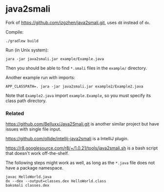 # java2smali

Fork of https://github.com/izgzhen/java2smali.git, uses `d8` instead of `dx`.

Compile:

    ./gradlew build

Run (in Unix system):

    jara -jar java2smali.jar example/Example.java

Then you should be able to find `*.smali` files in the `example/` directory.

Another example run with imports:

    APP_CLASSPATH=. jara -jar java2smali.jar example2/Example2.java

Note that `Example2.java` import `example.Example`, so you must specify its class path directory.

### Related

https://github.com/Belluxx/Java2Smali.git is another similar project but have issues with single file input.

https://github.com/ollide/intellij-java2smali is a IntelliJ plugin.

https://r8.googlesource.com/r8/+/1.0.21/tools/java2smali.sh is a bash script
that doesn't work off-the-shelf.

The following steps might work as well, as long as the `*.java` file
does not have a package namespace.

```
javac HelloWorld.java
dx --dex --output=classes.dex HelloWorld.class
baksmali classes.dex
```
